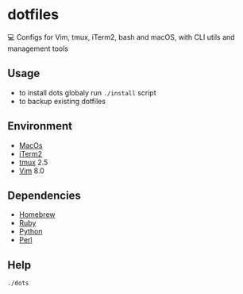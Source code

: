 # dotfiles
💻 Configs for Vim, tmux, iTerm2, bash and macOS, with CLI utils and management tools

## Usage
* to install dots globaly run `./install` script
* to backup existing dotfiles

## Environment
* [MacOs](https://www.apple.com/macos)
* [iTerm2](http://www.iterm2.com/)
* [tmux](http://tmux.sourceforge.net/) 2.5
* [Vim](http://www.vim.org/) 8.0

## Dependencies
* [Homebrew](https://brew.sh/)
* [Ruby](https://www.ruby-lang.org/)
* [Python](https://www.python.org/)
* [Perl](https://www.perl.org/)

## Help

```
./dots
```
